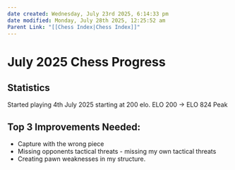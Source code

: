 ```yaml
---
date created: Wednesday, July 23rd 2025, 6:14:33 pm
date modified: Monday, July 28th 2025, 12:25:52 am
Parent Link: "[[Chess Index|Chess Index]]"
---
```


# July 2025 Chess Progress

## Statistics
Started playing 4th July 2025 starting at 200 elo.
ELO 200 -> ELO 824 Peak
## Top 3 Improvements Needed:
- Capture with the wrong piece
- Missing opponents tactical threats - missing my own tactical threats
- Creating pawn weaknesses in my structure.

